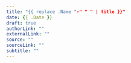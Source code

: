 ```yaml
---
title: "{{ replace .Name "-" " " | title }}"
date: {{ .Date }}
draft: true
authorLink: ""
externalLink: ""
source: ""
sourceLink: ""
subtitle: ""
---
```


